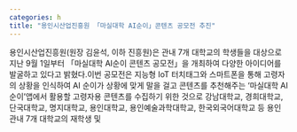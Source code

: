 ```yaml
---
categories: h
title: "용인시산업진흥원 「마실대학 AI순이」콘텐츠 공모전 추진"
---
```

용인시산업진흥원(원장 김윤석, 이하 진흥원)은 관내 7개 대학교의 학생들을 대상으로 지난 9월 1일부터 「마실대학 AI순이 콘텐츠 공모전」을 개최하여 다양한 아이디어를 발굴하고 있다고 밝혔다.이번 공모전은 지능형 IoT 터치태그와 스마트폰을 통해 고령자의 상황을 인식하여 AI 순이가 상황에 맞게 말을 걸고 콘텐츠를 추천해주는 ‘마실대학 AI순이’앱에서 활용할 고령자용 콘텐츠를 수집하기 위한 것으로 강남대학교, 경희대학교, 단국대학교, 명지대학교, 용인대학교, 용인예술과학대학교, 한국외국어대학교 등 용인 관내 7개 대학교의 재학생 및